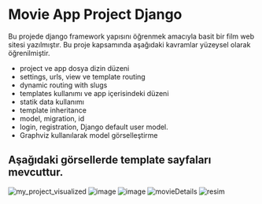 # Movie App Project Django

Bu projede django framework yapısını öğrenmek amacıyla basit bir film web sitesi yazılmıştır. Bu proje kapsamında aşağıdaki kavramlar yüzeysel olarak öğrenilmiştir.
- project ve app dosya dizin düzeni
- settings, urls, view ve template routing
- dynamic routing with slugs
- templates kullanımı ve app içerisindeki düzeni
- statik data kullanımı
- template inheritance
- model, migration, id
- login, registration, Django default user model.
- Graphviz kullanılarak model görselleştirme

## Aşağıdaki görsellerde template sayfaları mevcuttur.

![my_project_visualized](https://github.com/user-attachments/assets/f182e823-ce84-4ef3-87a7-1310cce3baef)
![image](https://github.com/user-attachments/assets/4c370c1a-04a6-4f76-aec3-bd3df24ab73a)
![image](https://github.com/user-attachments/assets/e62c2593-39fd-4efc-bfc5-13369a9e0172)
![movieDetails](https://github.com/user-attachments/assets/880f8037-4b12-441d-b8dc-d4fea344ebb2)
![resim](https://github.com/user-attachments/assets/423a3c1e-37f8-4978-ad78-4294db934ccb)

